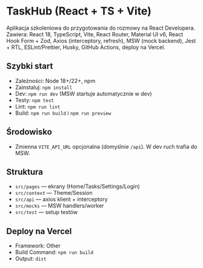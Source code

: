 # TaskHub (React + TS + Vite)

Aplikacja szkoleniowa do przygotowania do rozmowy na React Developera. Zawiera: React 18, TypeScript, Vite, React Router, Material UI v6, React Hook Form + Zod, Axios (interceptory, refresh), MSW (mock backend), Jest + RTL, ESLint/Prettier, Husky, GitHub Actions, deploy na Vercel.

## Szybki start

- Zależności: Node 18+/22+, npm
- Zainstaluj: `npm install`
- Dev: `npm run dev` (MSW startuje automatycznie w dev)
- Testy: `npm test`
- Lint: `npm run lint`
- Build: `npm run build` i `npm run preview`

## Środowisko

- Zmienna `VITE_API_URL` opcjonalna (domyślnie `/api`). W dev ruch trafia do MSW.

## Struktura

- `src/pages` — ekrany (Home/Tasks/Settings/Login)
- `src/context` — Theme/Session
- `src/api` — axios klient + interceptory
- `src/mocks` — MSW handlers/worker
- `src/test` — setup testów

## Deploy na Vercel

- Framework: Other
- Build Command: `npm run build`
- Output: `dist`
